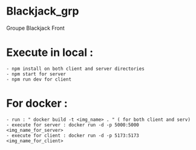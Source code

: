 # Blackjack_grp

Groupe Blackjack Front

# Execute in local :

    - npm install on both client and server directories
    - npm start for server
    - npm run dev for client

# For docker :

    - run : " docker build -t <img_name> . " ( for both client and serv)
    - execute for server : docker run -d -p 5000:5000 <img_name_for_server>
    - execute for client : docker run -d -p 5173:5173 <img_name_for_client>
